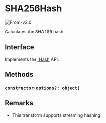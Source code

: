 # SHA256Hash

<p class="badges">
  <img src="https://img.shields.io/badge/From-v2.3-blue.svg?style=flat-square" alt="From-v3.0" />
</p>

Calculates the SHA256 hash.

## Interface

Implements the [`Hash](./hash) API.

## Methods

### `constructor(options?: object)`

## Remarks

- This transform supports streaming hashing.
